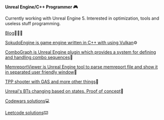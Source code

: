 <b>Unreal Engine/C++ Programmer 🎮</b>

Currently working with Unreal Engine 5.
Interested in optimization, tools and useless stuff programming.

[Blog](https://apokrif6.github.io/)👨🏻‍💻

[SokudoEngine is game engine written in C++ with using Vulkan](https://github.com/apokrif6/SokudoEngine)⚙️

[ComboGraph is Unreal Engine plugin which provides a system for defining and handling combo sequences](https://github.com/apokrif6/ComboGraph)🤺

[MemreportViewer is Unreal Engine tool to parse memreport file and show it in separated user friendly window](https://github.com/apokrif6/MemreportViewer)🧾

[TPP shooter with GAS and more other things](https://github.com/apokrif6/Rapid)💫

[Unreal's BTs changing based on states. Proof of concept](https://github.com/apokrif6/Legion)🤖

[Codewars solutions](https://github.com/apokrif6/codewars-cpp)💻

[Leetcode solutions](https://github.com/apokrif6/leetcode-cpp)⌨️
